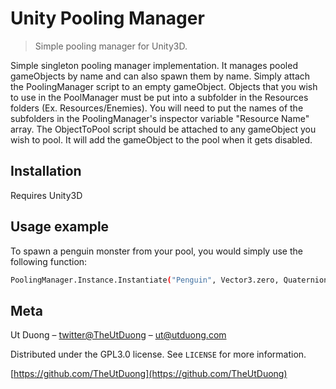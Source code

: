 # Unity Pooling Manager
> Simple pooling manager for Unity3D.


Simple singleton pooling manager implementation. It manages pooled gameObjects by name and can also spawn them by name. Simply attach the PoolingManager script to an empty gameObject. Objects that you wish to use in the PoolManager must be put into a subfolder in the Resources folders (Ex. Resources/Enemies). You will need to put the names of the subfolders in the PoolingManager's inspector variable "Resource Name" array. The ObjectToPool script should be attached to any gameObject you wish to pool. It will add the gameObject to the pool when it gets disabled. 

## Installation

Requires Unity3D


## Usage example

To spawn a penguin monster from your pool, you would simply use the following function:
```sh
PoolingManager.Instance.Instantiate("Penguin", Vector3.zero, Quaternion.identity);
```

## Meta

Ut Duong – [twitter@TheUtDuong](https://twitter.com/TheUtDuong) – ut@utduong.com

Distributed under the GPL3.0 license. See ``LICENSE`` for more information.

[https://github.com/TheUtDuong](https://github.com/TheUtDuong)

[npm-image]: https://img.shields.io/npm/v/datadog-metrics.svg?style=flat-square
[npm-url]: https://npmjs.org/package/datadog-metrics
[npm-downloads]: https://img.shields.io/npm/dm/datadog-metrics.svg?style=flat-square
